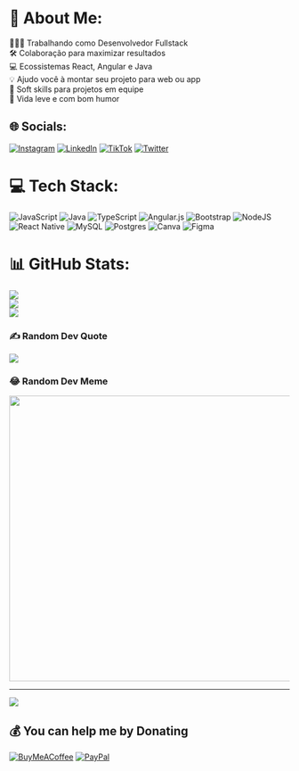 # 💫 About Me:
 👨🏾‍💻 Trabalhando como Desenvolvedor Fullstack<br> 🛠 Colaboração para maximizar resultados<br> 💻 Ecossistemas React, Angular e Java<br> 💡 Ajudo você à montar seu projeto para web ou app<br> 🤝 Soft skills para projetos em equipe<br> 🎉 Vida leve e com bom humor


## 🌐 Socials:
[![Instagram](https://img.shields.io/badge/Instagram-%23E4405F.svg?logo=Instagram&logoColor=white)](https://instagram.com/__eli.ross__) [![LinkedIn](https://img.shields.io/badge/LinkedIn-%230077B5.svg?logo=linkedin&logoColor=white)](https://linkedin.com/in/elisandro-soares) [![TikTok](https://img.shields.io/badge/TikTok-%23000000.svg?logo=TikTok&logoColor=white)](https://tiktok.com/@elisandro-soares) [![Twitter](https://img.shields.io/badge/Twitter-%231DA1F2.svg?logo=Twitter&logoColor=white)](https://twitter.com/zandro007) 

# 💻 Tech Stack:
![JavaScript](https://img.shields.io/badge/javascript-%23323330.svg?style=for-the-badge&logo=javascript&logoColor=%23F7DF1E) ![Java](https://img.shields.io/badge/java-%23ED8B00.svg?style=for-the-badge&logo=java&logoColor=white) ![TypeScript](https://img.shields.io/badge/typescript-%23007ACC.svg?style=for-the-badge&logo=typescript&logoColor=white) ![Angular.js](https://img.shields.io/badge/angular.js-%23E23237.svg?style=for-the-badge&logo=angularjs&logoColor=white) ![Bootstrap](https://img.shields.io/badge/bootstrap-%23563D7C.svg?style=for-the-badge&logo=bootstrap&logoColor=white) ![NodeJS](https://img.shields.io/badge/node.js-6DA55F?style=for-the-badge&logo=node.js&logoColor=white) ![React Native](https://img.shields.io/badge/react_native-%2320232a.svg?style=for-the-badge&logo=react&logoColor=%2361DAFB) ![MySQL](https://img.shields.io/badge/mysql-%2300f.svg?style=for-the-badge&logo=mysql&logoColor=white) ![Postgres](https://img.shields.io/badge/postgres-%23316192.svg?style=for-the-badge&logo=postgresql&logoColor=white) ![Canva](https://img.shields.io/badge/Canva-%2300C4CC.svg?style=for-the-badge&logo=Canva&logoColor=white) 	![Figma](https://img.shields.io/badge/figma-%23F24E1E.svg?style=for-the-badge&logo=figma&logoColor=white)
# 📊 GitHub Stats:
![](https://github-readme-stats.vercel.app/api?username=Zandro007&theme=dracula&hide_border=true&include_all_commits=false&count_private=false)<br/>
![](https://github-readme-streak-stats.herokuapp.com/?user=Zandro007&theme=dracula&hide_border=true)<br/>
![](https://github-readme-stats.vercel.app/api/top-langs/?username=Zandro007&theme=dracula&hide_border=true&include_all_commits=false&count_private=false&layout=compact)

### ✍️ Random Dev Quote
![](https://quotes-github-readme.vercel.app/api?type=vetical&theme=radical)

### 😂 Random Dev Meme
<img src="https://random-memer.herokuapp.com/" width="512px"/>

---
[![](https://visitcount.itsvg.in/api?id=Zandro007&icon=0&color=0)](https://visitcount.itsvg.in)

  ## 💰 You can help me by Donating
  [![BuyMeACoffee](https://img.shields.io/badge/Buy%20Me%20a%20Coffee-ffdd00?style=for-the-badge&logo=buy-me-a-coffee&logoColor=black)](https://buymeacoffee.com/zandro007) [![PayPal](https://img.shields.io/badge/PayPal-00457C?style=for-the-badge&logo=paypal&logoColor=white)](https://paypal.me/zandrosoares) 

  <!-- Proudly created with GPRM ( https://gprm.itsvg.in ) -->
  
